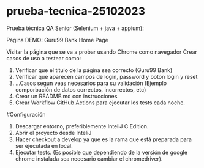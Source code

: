 # prueba-tecnica-25102023
Prueba técnica QA Senior (Selenium + java + appium):

Página DEMO: Guru99 Bank Home Page

Visitar la página que se va a probar usando Chrome como navegador
Crear casos de uso a testear como:

1. Verificar que el título de la página sea correcto (Guru99 Bank)
2. Verificar que aparecen campos de login, password y boton login y reset
3. ...Casos segun veas necesarios para su validación (Ejemplo comporbación de datos correctos, incorrectos, etc)
4. Crear un README.md con instrucciones
5. Crear Workflow GitHub Actions para ejecutar los tests cada noche.


#Configuración

1. Descargar entorno, preferiblemente InteliJ C Edition.
2. Abrir el proyecto desde InteliJ
3. Hacer checkout a develop ya que es la rama que está preparada para ser ejecutada en local.
4. Ejecutar tests. (Es posible que dependiendo de la versión de google chrome instalada sea necesario cambiar el chromedriver).
